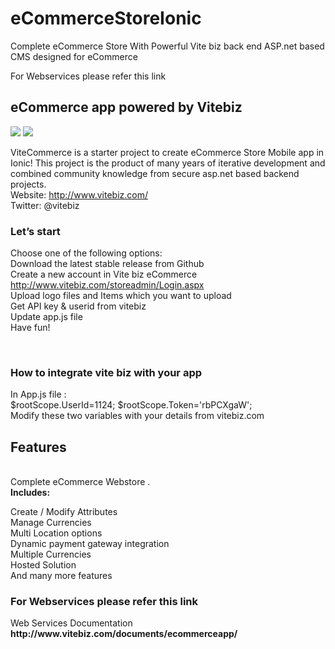 # eCommerceStoreIonic
Complete eCommerce Store With Powerful Vite biz back end ASP.net based CMS designed for eCommerce 

For Webservices please refer this link 

<h2>eCommerce app powered by Vitebiz</h2>

<img src="https://s3.amazonaws.com/ionic-marketplace/ecommerce-ionic-complete-store-with-powerful-free-vite-biz-backend/screenshot_1.png"/>

<img src="https://s3.amazonaws.com/ionic-marketplace/ecommerce-ionic-complete-store-with-powerful-free-vite-biz-backend/screenshot_2.png"/>

ViteCommerce is a starter project to create eCommerce Store Mobile app in Ionic!
This project is the product of many years of iterative development and combined community knowledge from secure asp.net based backend projects.
<br>
Website: http://www.vitebiz.com/
<br>
Twitter: @vitebiz

<h3>Let’s start</h3>

Choose one of the following options:
<br>Download the latest stable release from Github
<br>Create a new account in Vite biz eCommerce  <a href=" http://www.vitebiz.com/storeadmin/Login.aspx"> http://www.vitebiz.com/storeadmin/Login.aspx </a>
<br>Upload logo files and Items which you want to upload
<br>Get API key & userid from vitebiz
<br>Update app.js file
<br>Have fun!

<br>
<h3>How to integrate vite biz with your app</h3>
In App.js file :<br>
   $rootScope.UserId=1124;
  $rootScope.Token='rbPCXgaW';
  <br>
Modify these two variables with your details from vitebiz.com
<h2>Features</h2>
<br>
Complete eCommerce Webstore .
<br>
<b>Includes:</b>

Create / Modify Attributes
<br>
Manage Currencies
<br>
Multi Location options
<br>
Dynamic payment gateway integration
<br>
Multiple Currencies
<br>
Hosted Solution
<br>
And many more features
<br>
<h3>For Webservices please refer this link</h3>
Web Services Documentation <b> http://www.vitebiz.com/documents/ecommerceapp/ </b>
